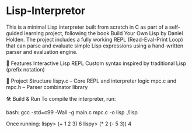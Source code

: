 # Lisp-Interpretor
This is a minimal Lisp interpreter built from scratch in C as part of a self-guided learning project, following the book Build Your Own Lisp by Daniel Holden.
The project includes a fully working REPL (Read-Eval-Print Loop) that can parse and evaluate simple Lisp expressions using a hand-written parser and evaluation engine.

🚀 Features
Interactive Lisp REPL
Custom syntax inspired by traditional Lisp (prefix notation)

📁 Project Structure
lispy.c – Core REPL and interpreter logic
mpc.c and mpc.h – Parser combinator library

🛠️ Build & Run
To compile the interpreter, run:

bash:
gcc -std=c99 -Wall -g main.c mpc.c -o lisp
./lisp

Once running:
lispy> (+ 1 2 3)
6
lispy> (* 2 (- 5 3))
4
